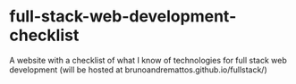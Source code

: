 # full-stack-web-development-checklist
A website with a checklist of what I know of technologies for full stack web development (will be hosted at brunoandremattos.github.io/fullstack/)
